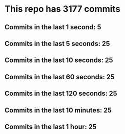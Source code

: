 # This repo has 3177 commits

## Commits in the last 1 second: 5
## Commits in the last 5 seconds: 25
## Commits in the last 10 seconds: 25
## Commits in the last 60 seconds: 25
## Commits in the last 120 seconds: 25
## Commits in the last 10 minutes: 25
## Commits in the last 1 hour: 25
